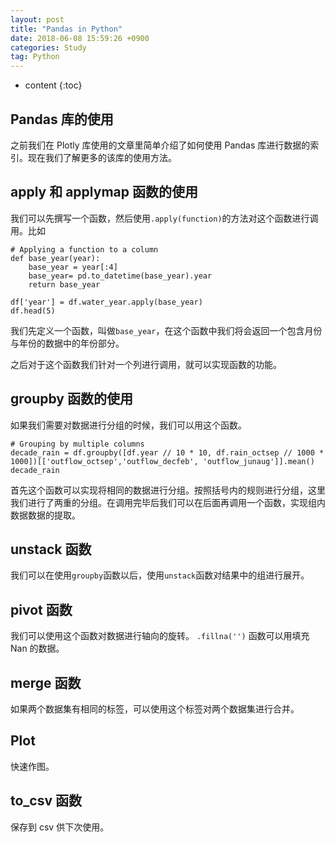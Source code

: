 ```yaml
---
layout: post
title: "Pandas in Python"
date: 2018-06-08 15:59:26 +0900
categories: Study
tag: Python
---
```


* content
{:toc}



Pandas 库的使用
----------
之前我们在 Plotly 库使用的文章里简单介绍了如何使用 Pandas 库进行数据的索引。现在我们了解更多的该库的使用方法。




apply 和 applymap 函数的使用
-----------
我们可以先撰写一个函数，然后使用`.apply(function)`的方法对这个函数进行调用。比如

```
# Applying a function to a column
def base_year(year):
    base_year = year[:4]
    base_year= pd.to_datetime(base_year).year
    return base_year

df['year'] = df.water_year.apply(base_year)
df.head(5)
```

我们先定义一个函数，叫做`base_year`，在这个函数中我们将会返回一个包含月份与年份的数据中的年份部分。

之后对于这个函数我们针对一个列进行调用，就可以实现函数的功能。



groupby 函数的使用
---------
如果我们需要对数据进行分组的时候，我们可以用这个函数。
```
# Grouping by multiple columns
decade_rain = df.groupby([df.year // 10 * 10, df.rain_octsep // 1000 * 1000])[['outflow_octsep','outflow_decfeb', 'outflow_junaug']].mean()
decade_rain
```
首先这个函数可以实现将相同的数据进行分组。按照括号内的规则进行分组，这里我们进行了两重的分组。在调用完毕后我们可以在后面再调用一个函数，实现组内数据数据的提取。


unstack 函数
----------
我们可以在使用`groupby`函数以后，使用`unstack`函数对结果中的组进行展开。


pivot 函数
---------------
我们可以使用这个函数对数据进行轴向的旋转。
`.fillna('')` 函数可以用填充 Nan 的数据。

merge 函数
-----------
如果两个数据集有相同的标签，可以使用这个标签对两个数据集进行合并。


Plot
------
快速作图。


to_csv 函数
-------
保存到 csv 供下次使用。